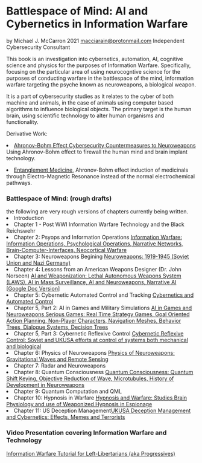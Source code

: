 # Battlespace of Mind: AI and Cybernetics in Information Warfare
by Michael J. McCarron 2021 macciarain@protonmail.com
Independent Cybersecurity Consultant

This book is an investigation into cybernetics, automation, AI, cognitive science and physics for the purposes of Information Warfare. Specifically, focusing on the particular area of using neurocogntive science for the purposes of conducting warfare in the battlespace of the mind, information warfare targeting the psyche known as neuroweapons, a biological weapon.

It is a part of cybersecurity studies as it relates to the cyber of both machine and animals, in the case of animals using computer based algorithms to influence biological objects.  The primary target is the human brain, using scientific technology to alter human organisms and functionality.

Derivative Work:  <li><a href="https://github.com/autonomous019/ahronov-bohm-cybersecurity">Ahronov-Bohm Effect Cybersecurity Countermeasures to Neuroweapons</a> Using Ahronov-Bohm effect to firewall the human mind and brain implant technology.</li>

<li><a href="https://github.com/autonomous019/entanglement-medicine">Entanglement Medicine</a>, Ahronov-Bohm effect induction of medicinals through Electro-Magnetic Resonance instead of the normal electrochemical pathways. 

<h3>Battlespace of Mind: (rough drafts)</h3>
the following are very rough versions of chapters currently being written.

<li>Introduction</li>

<li>Chapter 1 - Post WWI Information Warfare Technology and the Black Reichswehr</li>

<li>Chapter 2: Psyops and Information Operations <a href="https://github.com/autonomous019/Battlespace-of-Mind/blob/master/Chapter%202%20-%20Psyops%20and%20Information%20Operations.odt?raw=true"> Information Warfare: Information Operations, Psychological Operations, Narrative Networks, Brain-Computer-Interfaces, Neocortical Warfare</a></li>

<li>Chapter 3: Neuroweapons Begining <a href="https://github.com/autonomous019/Battlespace-of-Mind/blob/master/Chapter%203%20-%20Neuroweapons.odt?raw=true">Neuroweapons: 1919-1945 (Soviet Union and Nazi Germany)</a></li>


<li>Chapter 4: Lessons from an American Weapons Designer (Dr. John Norseen) <a href="https://github.com/autonomous019/Battlespace-of-Mind/blob/master/Chapter%204%20-%20Lessons%20from%20an%20American%20Weapons%20Designer.odt?raw=true">AI and Weaponization: Lethal Autonomous Weapons System (LAWS), AI in Mass Surveillance, AI and Neuroweapons, Narrative AI</a></li> [<a href="https://docs.google.com/document/d/1Bh-vkjz47TWVdx9CV2m6TvHokJAvhdlsarffWUMkEoY">Google Doc Version</a>]

<li>Chapter 5: Cybernetic Automated Control and Tracking <a href="https://github.com/autonomous019/Battlespace-of-Mind/blob/master/Chapter%205%20-%20%20AI%20Overview.odt?raw=true">Cybernetics and Automated Control</a></li>
  
<li>Chapter 5, Part 2: AI in Games and Military Simulations <a href="https://raw.githubusercontent.com/autonomous019/Artificial-Intelligence-Research/master/Part%205_%20AI%20Overview.docx">AI in Games and Neuroweapons Serious Games: Real Time Strategy Games, Goal Oriented Action Planning, Non-Player Characters, Navigation Meshes, Behavior Trees, Dialogue Systems, Decision Trees</a></li>

<li>Chapter 5, Part 3: Cybernetic Reflexive Control <a href="https://github.com/autonomous019/Battlespace-of-Mind/blob/master/Chapter%205c%20Reflexive%20Control.odt?raw=true">Cybernetic Reflexive Control: Soviet and UKUSA efforts at control of systems both mechanical and biological</a></li>

<li>Chapter 6: Physics of Neuroweapons <a href="https://github.com/autonomous019/Battlespace-of-Mind/blob/master/Chapter%206%20-%20Physics%20of%20Neuroweapons.odt?raw=true">Physics of Neuroweapons: Gravitational Waves and Remote Sensing</a></li>

<li>Chapter 7: Radar and Neuroweapons</li>

<li>Chapter 8: Quantum Consciousness <a href="https://github.com/autonomous019/Battlespace-of-Mind/blob/master/Chapter%208%20-%20Quantum%20Consciousness.odt?raw=true">Quantum Consciousness: Quantum Shift Keying, Objective Reduction of Wave, Microtubules, History of Development in Neuroweapons</a></li>

<li>Chapter 9: Quantum Computation and QML</li>

<li>Chapter 10: Hypnosis in Warfare <a href="https://github.com/autonomous019/Battlespace-of-Mind/blob/master/Chapter%2010%20-%20Hypnosis%20in%20Warfare.odt?raw=true">Hypnosis and Warfare: Studies Brain Physiology and use of Weaponized Hypnosis in Espionage</a></li>

<li>Chapter 11: US Deception Management<a href="https://github.com/autonomous019/Battlespace-of-Mind/blob/master/Chapter%2011-%20US%20Deception%20Management.odt?raw=true">UKUSA Deception Management and Cybernetics: Effects, Memes and Terrorists</a></li>


 
<P>
  <h3>Video Presentation covering Information Warfare and Technology</h3>
  
<a href="https://www.youtube.com/playlist?list=PLnRK_n3FKKrBNgs8kbQMdpz-3wbTQr28k">Information Warfare Tutorial for Left-Libertarians (aka Progressives)</a>
